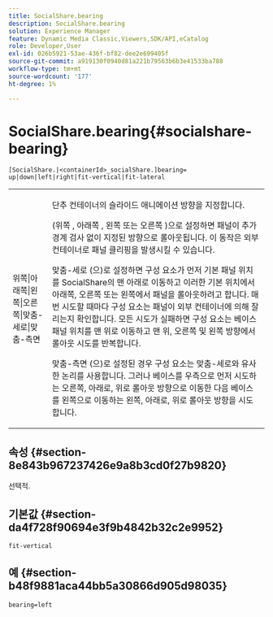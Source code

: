 ```yaml
---
title: SocialShare.bearing
description: SocialShare.bearing
solution: Experience Manager
feature: Dynamic Media Classic,Viewers,SDK/API,eCatalog
role: Developer,User
exl-id: 026b5921-53ae-436f-bf82-dee2e699405f
source-git-commit: a919130f0940d81a221b79563b6b3e41533ba788
workflow-type: tm+mt
source-wordcount: '177'
ht-degree: 1%

---
```


# SocialShare.bearing{#socialshare-bearing}

`[SocialShare.|<containerId>_socialShare.]bearing= up|down|left|right|fit-vertical|fit-lateral`

<table id="table_0002BE81371D4E16A56FBEDD13FDF3C2"> 
 <tbody> 
  <tr> 
   <td colname="col1"> <p> <span class="codeph"> 위쪽|아래쪽|왼쪽|오른쪽|맞춤-세로|맞춤-측면 </span> </p> </td> 
   <td colname="col2"> <p> 단추 컨테이너의 슬라이드 애니메이션 방향을 지정합니다. </p> <p> <span class="codeph">(위쪽 </span>, <span class="codeph"> 아래쪽 </span>, <span class="codeph"> 왼쪽 </span> 또는 <span class="codeph"> 오른쪽 </span>)으로 설정하면 패널이 추가 경계 검사 없이 지정된 방향으로 롤아웃됩니다. 이 동작은 외부 컨테이너로 패널 클리핑을 발생시킬 수 있습니다. </p> <p><span class="codeph"> 맞춤-세로 </span>(으)로 설정하면 구성 요소가 먼저 기본 패널 위치를 SocialShare의 맨 아래로 이동하고 이러한 기본 위치에서 아래쪽, 오른쪽 또는 왼쪽에서 패널을 롤아웃하려고 합니다. 매번 시도할 때마다 구성 요소는 패널이 외부 컨테이너에 의해 잘리는지 확인합니다. 모든 시도가 실패하면 구성 요소는 베이스 패널 위치를 맨 위로 이동하고 맨 위, 오른쪽 및 왼쪽 방향에서 롤아웃 시도를 반복합니다. </p> <p><span class="codeph"> 맞춤-측면 </span>(으)로 설정된 경우 구성 요소는 맞춤-세로와 유사한 논리를 사용합니다. 그러나 베이스를 우측으로 먼저 시도하는 오른쪽, 아래로, 위로 롤아웃 방향으로 이동한 다음 베이스를 왼쪽으로 이동하는 왼쪽, 아래로, 위로 롤아웃 방향을 시도합니다. </p> </td> 
  </tr> 
 </tbody> 
</table>

## 속성 {#section-8e843b967237426e9a8b3cd0f27b9820}

선택적.

## 기본값 {#section-da4f728f90694e3f9b4842b32c2e9952}

`fit-vertical`

## 예 {#section-b48f9881aca44bb5a30866d905d98035}

`bearing=left`
